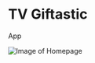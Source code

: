 # TV Giftastic
App 

![Image of Homepage](https://raw.github.com/mshuster04/Giftastic/master/assets/images/TV-Giphtastic-blank.png)
